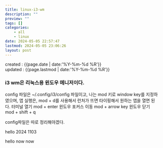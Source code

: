```yaml
---
title: linux-i3-wm
description: ""
preview: ""
tags: []
categories:
    - all
    - linux
date: 2024-05-05 22:57:47
lastmod: 2024-05-05 23:06:26
layout: post
---
```


created : {{page.date | date:'%Y-%m-%d %R'}}  
updated : {{page.lastmod | date:'%Y-%m-%d %R'}}

### i3 wm은 리눅스용 윈도우 메니저이다.
config 파일은 ~/.config/i3/config 파일이고,
나는 mod 키로 window key를 지정하였으며,
앱 실행은, mod + d를 사용해서 런처가 뜨면 타이핑해서 원하는 앱을 열면 된다.
터미널 열기 mod + enter 
윈도우 포커스 이동 mod + arrow key
윈도우 닫기 mod + shift + q

config파일은 따로 정리해야겠다.  

hello 2024 1103


hello now now
